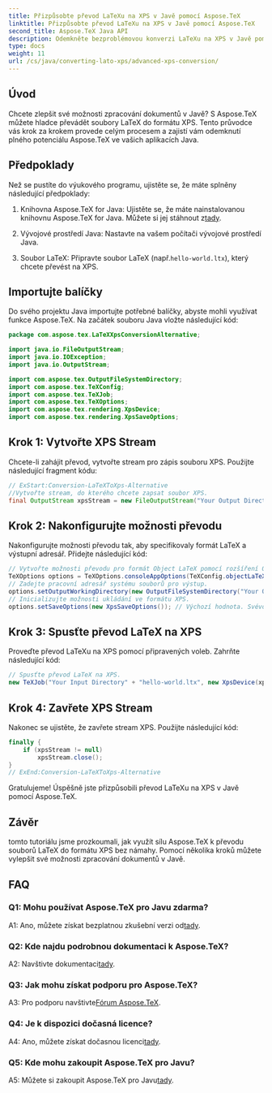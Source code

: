 ```yaml
---
title: Přizpůsobte převod LaTeXu na XPS v Javě pomocí Aspose.TeX
linktitle: Přizpůsobte převod LaTeXu na XPS v Javě pomocí Aspose.TeX
second_title: Aspose.TeX Java API
description: Odemkněte bezproblémovou konverzi LaTeXu na XPS v Javě pomocí Aspose.TeX. Postupujte podle našeho podrobného průvodce pro efektivní zpracování dokumentů.
type: docs
weight: 11
url: /cs/java/converting-lato-xps/advanced-xps-conversion/
---
```

## Úvod

Chcete zlepšit své možnosti zpracování dokumentů v Javě? S Aspose.TeX můžete hladce převádět soubory LaTeX do formátu XPS. Tento průvodce vás krok za krokem provede celým procesem a zajistí vám odemknutí plného potenciálu Aspose.TeX ve vašich aplikacích Java.

## Předpoklady

Než se pustíte do výukového programu, ujistěte se, že máte splněny následující předpoklady:

1.  Knihovna Aspose.TeX for Java: Ujistěte se, že máte nainstalovanou knihovnu Aspose.TeX for Java. Můžete si jej stáhnout z[tady](https://releases.aspose.com/tex/java/).

2. Vývojové prostředí Java: Nastavte na vašem počítači vývojové prostředí Java.

3.  Soubor LaTeX: Připravte soubor LaTeX (např.`hello-world.ltx`), který chcete převést na XPS.

## Importujte balíčky

Do svého projektu Java importujte potřebné balíčky, abyste mohli využívat funkce Aspose.TeX. Na začátek souboru Java vložte následující kód:

```java
package com.aspose.tex.LaTeXXpsConversionAlternative;

import java.io.FileOutputStream;
import java.io.IOException;
import java.io.OutputStream;

import com.aspose.tex.OutputFileSystemDirectory;
import com.aspose.tex.TeXConfig;
import com.aspose.tex.TeXJob;
import com.aspose.tex.TeXOptions;
import com.aspose.tex.rendering.XpsDevice;
import com.aspose.tex.rendering.XpsSaveOptions;
```

## Krok 1: Vytvořte XPS Stream

Chcete-li zahájit převod, vytvořte stream pro zápis souboru XPS. Použijte následující fragment kódu:

```java
// ExStart:Conversion-LaTeXToXps-Alternative
//Vytvořte stream, do kterého chcete zapsat soubor XPS.
final OutputStream xpsStream = new FileOutputStream("Your Output Directory" + "any-name.xps");
```

## Krok 2: Nakonfigurujte možnosti převodu

Nakonfigurujte možnosti převodu tak, aby specifikovaly formát LaTeX a výstupní adresář. Přidejte následující kód:

```java
// Vytvořte možnosti převodu pro formát Object LaTeX pomocí rozšíření Object TeX engine.
TeXOptions options = TeXOptions.consoleAppOptions(TeXConfig.objectLaTeX());
// Zadejte pracovní adresář systému souborů pro výstup.
options.setOutputWorkingDirectory(new OutputFileSystemDirectory("Your Output Directory"));
// Inicializujte možnosti ukládání ve formátu XPS.
options.setSaveOptions(new XpsSaveOptions()); // Výchozí hodnota. Svévolné zadání.
```

## Krok 3: Spusťte převod LaTeX na XPS

Proveďte převod LaTeXu na XPS pomocí připravených voleb. Zahrňte následující kód:

```java
// Spusťte převod LaTeX na XPS.
new TeXJob("Your Input Directory" + "hello-world.ltx", new XpsDevice(xpsStream), options).run();
```

## Krok 4: Zavřete XPS Stream

Nakonec se ujistěte, že zavřete stream XPS. Použijte následující kód:

```java
finally {
    if (xpsStream != null)
        xpsStream.close();
}
// ExEnd:Conversion-LaTeXToXps-Alternative
```

Gratulujeme! Úspěšně jste přizpůsobili převod LaTeXu na XPS v Javě pomocí Aspose.TeX.

## Závěr

tomto tutoriálu jsme prozkoumali, jak využít sílu Aspose.TeX k převodu souborů LaTeX do formátu XPS bez námahy. Pomocí několika kroků můžete vylepšit své možnosti zpracování dokumentů v Javě.

## FAQ

### Q1: Mohu používat Aspose.TeX pro Javu zdarma?

 A1: Ano, můžete získat bezplatnou zkušební verzi od[tady](https://releases.aspose.com/).

### Q2: Kde najdu podrobnou dokumentaci k Aspose.TeX?

 A2: Navštivte dokumentaci[tady](https://reference.aspose.com/tex/java/).

### Q3: Jak mohu získat podporu pro Aspose.TeX?

 A3: Pro podporu navštivte[Fórum Aspose.TeX](https://forum.aspose.com/c/tex/47).

### Q4: Je k dispozici dočasná licence?

 A4: Ano, můžete získat dočasnou licenci[tady](https://purchase.aspose.com/temporary-license/).

### Q5: Kde mohu zakoupit Aspose.TeX pro Javu?

 A5: Můžete si zakoupit Aspose.TeX pro Javu[tady](https://purchase.aspose.com/buy).
